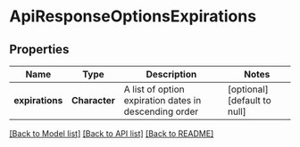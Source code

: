 # ApiResponseOptionsExpirations

## Properties
Name | Type | Description | Notes
------------ | ------------- | ------------- | -------------
**expirations** | **Character** | A list of option expiration dates in descending order | [optional] [default to null]

[[Back to Model list]](../README.md#documentation-for-models) [[Back to API list]](../README.md#documentation-for-api-endpoints) [[Back to README]](../README.md)


